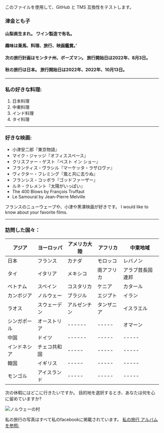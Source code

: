 <notlocalize> このファイルを使用して、GitHub と TMS 互換性をテストします。 </notlocalize>

### 津金とも子

#### 山梨県生まれ。 ワイン製造で有名。
#### 趣味は乗馬、料理、旅行、映画鑑賞。’
#### 次の旅行計画はモンタナ州、ボーズマン。 旅行開始日は2022年、8月3日。
#### 秋の旅行は日本。 旅行開始日は2022年、2022年、10月13日。

---

### 私の好きな料理:

1. 日本料理
2. 中東料理
3. インド料理
4. タイ料理

---

### 好きな映画:

- 小津安二郎『東京物語』
- マイク・ジャッジ『オフィススペース』
- クリスファー・ゲスト『ベスト イン ショー』
- フランティス・ヴラシル『マーケッタ・ラザロヴァ』
- ヴィクター・フレミング『風と共に去りぬ』
- フランシス・コッポラ『ゴッドファーザー』
- ルネ・クレメント『太陽がいっぱい』
- The 400 Blows by François Truffaut
- Le Samouraï by Jean-Pierre Melville

フランスのニューウェーブや、小津や黒澤映画が好きです。 I would like to know about your favorite films.

---

### 訪問した国々：

| アジア    | ヨーロッパ  | アメリカ大陸 | アフリカ  | 中東地域     |
| ------ | ------ | ------ | ----- | -------- |
| 日本     | フランス   | カナダ    | モロッコ  | レバノン     |
| タイ     | イタリア   | メキシコ   | 南アフリカ | アラブ首長国連邦 |
| ベトナム   | スペイン   | コスタリカ  | ケニア   | カタール     |
| カンボジア  | ノルウェー  | ブラジル   | エジプト  | イラン      |
| ラオス    | スウェーデン | アルゼンチン | タンザニア | イスラエル    |
| シンガポール | オーストリア | ------ | ----- | オマーン     |
| 中国     | ドイツ    | ------ | ----- | -----    |
| インドネシア | チェコ共和国 | -----  | ----- | -----    |
| 韓国     | イギリス   | -----  | ----- | -----    |
| モンゴル   | アイスランド | -----  | ----- | -----    |

次の休暇にはどこに行きたいですか。 目的地を選択するとき、あなたは何を心に留めていますか?

![ノルウェーの村](https://scontent-sea1-1.xx.fbcdn.net/v/t1.6435-9/68543886_10157705280239916_3227386744320032768_n.jpg?_nc_cat=103&ccb=1-7&_nc_sid=cdbe9c&_nc_ohc=l1jUFB4wjV0AX_bEJbZ&tn=UbFy1T7m7IVFCrKM&_nc_ht=scontent-sea1-1.xx&oh=00_AT-z8uWJoDUpe90MAWe8Io14c8k-6u8wDfdPXeMYwx4EQw&oe=6300D31A)

私の旅行の写真はすべて私のfacebookに掲載されています。 [私の旅行 アルバムを参照: ](https://www.facebook.com/tomoko.tsugane.5/photos_albums)

